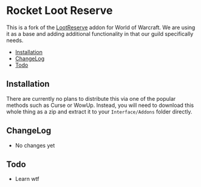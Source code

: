 # Rocket Loot Reserve

This is a fork of the [LootReserve](https://github.com/Anonomit/LootReserve) addon for World of Warcraft. We are using it as a base and adding additional functionality in that our guild specifically needs.

- [Installation](#installation)
- [ChangeLog](#changelog)
- [Todo](#todo)

## Installation
There are currently no plans to distribute this via one of the popular methods such as Curse or WowUp. Instead, you 
will need to download this whole thing as a zip and extract it to your `Interface/Addons` folder directly.

## ChangeLog
- No changes yet

## Todo
- Learn wtf